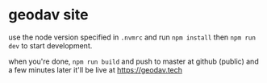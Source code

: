 # geodav site

use the node version specified in `.nvmrc` and run `npm install` then `npm run dev` to start development.

when you're done, `npm run build` and push to master at github (public) and a few minutes later it'll be live at https://geodav.tech
